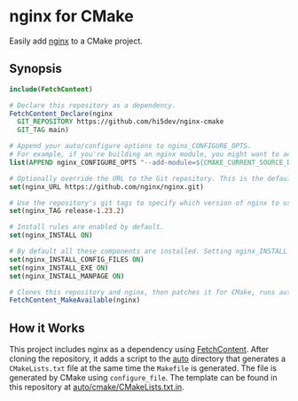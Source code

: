 # nginx for CMake

Easily add [nginx](https://nginx.org/) to a CMake project.

## Synopsis

```cmake
include(FetchContent)

# Declare this repository as a dependency.
FetchContent_Declare(nginx
  GIT_REPOSITORY https://github.com/hi5dev/nginx-cmake
  GIT_TAG main)

# Append your auto/configure options to nginx_CONFIGURE_OPTS.
# For example, if you're building an nginx module, you might want to add something like this:
list(APPEND nginx_CONFIGURE_OPTS "--add-module=${CMAKE_CURRENT_SOURCE_DIR}/src")

# Optionally override the URL to the Git repository. This is the default:
set(nginx_URL https://github.com/nginx/nginx.git)

# Use the repository's git tags to specify which version of nginx to use. This is the current default:
set(nginx_TAG release-1.23.2)

# Install rules are enabled by default.
set(nginx_INSTALL ON)

# By default all these components are installed. Setting nginx_INSTALL to OFF disables all of these as well.
set(nginx_INSTALL_CONFIG_FILES ON)
set(nginx_INSTALL_EXE ON)
set(nginx_INSTALL_MANPAGE ON)

# Clones this repository and nginx, then patches it for CMake, runs auto/configure, and adds it to your project.
FetchContent_MakeAvailable(nginx)
```

## How it Works

This project includes nginx as a dependency using [FetchContent]. After cloning the repository, it adds a script to
the [auto] directory that generates a `CMakeLists.txt` file at the same time the `Makefile` is generated. The file is
generated by CMake using `configure_file`. The template can be found in this repository at
[auto/cmake/CMakeLists.txt.in].

<!-- External Links -->
[FetchContent]: https://cmake.org/cmake/help/latest/module/FetchContent.html
[auto]: https://github.com/nginx/nginx/tree/master/auto
[auto/configure]: https://github.com/nginx/nginx/blob/master/auto/configure

<!-- Project Links -->
[auto/cmake/CMakeLists.txt.in]: https://github.com/hi5dev/nginx-cmake/blob/main/auto/cmake/CMakeLists.txt.in
